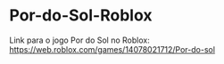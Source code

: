 # Por-do-Sol-Roblox
Link para o jogo Por do Sol no Roblox:
https://web.roblox.com/games/14078021712/Por-do-sol
